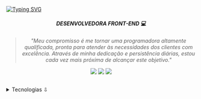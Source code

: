 [![Typing SVG](https://readme-typing-svg.demolab.com?font=Code&size=24&pause=1000&color=000000&background=F3EAE4&center=true&vCenter=true&width=1200&height=130&lines=Welcome!+%F0%9F%91%8B%F0%9F%8F%BC;My+name+is+Keyssi+Rafaeli;I'm+16+years+old;I'm+brazilian;Hello+World!+%E2%9D%A4%EF%B8%8F)](https://git.io/typing-svg)

<div align="center">
<h5><b>DESENVOLVEDORA FRONT-END 💻</b></h5
<br>

<blockquote>
    <p><i>
        "Meu compromisso é me tornar uma programadora altamente qualificada, pronta para atender às necessidades dos clientes com excelência. Através de minha dedicação e persistência diárias, estou cada vez mais próxima de alcançar este objetivo."
    </i></p>
</blockquote>

<div align="center"> 
<a href =#> <img src="https://img.shields.io/badge/-Behance-blue?style=for-the-badge&logo=behance&logoColor=white"></a>
<a href=#><img src="https://img.shields.io/badge/Gmail-D14836?style=for-the-badge&logo=gmail&logoColor=white"></a>
<a href=#><img src="https://img.shields.io/badge/-LinkedIn-%230077B5?style=for-the-badge&logo=linkedin&logoColor=white"></a> 
 </div> </div>

   ##

<details closed>
  
<summary> Tecnologias   ⇩</summary>

  ##

Ferramentas que uso atualmente:

<div style="display: inline_block">
  <img align="center" height="30" width="40" src="https://cdn.jsdelivr.net/gh/devicons/devicon/icons/html5/html5-original.svg">
  <img align="center" height="30" width="40" src="https://raw.githubusercontent.com/devicons/devicon/master/icons/css3/css3-original.svg">
  <img align="center" height="30" width="40" src="https://cdn.jsdelivr.net/gh/devicons/devicon/icons/bootstrap/bootstrap-original.svg">
  <img align="center" height="30" width="40" src="https://cdn.jsdelivr.net/gh/devicons/devicon/icons/javascript/javascript-original.svg">
</div> <br>

Ferramentas que pretendo dominar:

<div style="display: inline_block">
  <img align="center" height="30" width="40" src="https://cdn.jsdelivr.net/gh/devicons/devicon/icons/tailwindcss/tailwindcss-plain.svg">
  <img align="center" height="30" width="40" src="https://cdn.jsdelivr.net/gh/devicons/devicon/icons/angularjs/angularjs-original.svg">
  <img align="center" height="30" width="40" src="https://cdn.jsdelivr.net/gh/devicons/devicon/icons/react/react-original.svg">
   <img align="center" height="30" width="40" src="https://cdn.jsdelivr.net/gh/devicons/devicon/icons/vuejs/vuejs-original.svg">
  <img align="center" height="30" width="40" src="https://cdn.jsdelivr.net/gh/devicons/devicon/icons/gulp/gulp-plain.svg">
  <img align="center" height="30" width="40" src="https://cdn.jsdelivr.net/gh/devicons/devicon/icons/sass/sass-original.svg">
  <img align="center" height="30" width="40" src="https://cdn.jsdelivr.net/gh/devicons/devicon/icons/figma/figma-original.svg">
  <img align="center" height="30" width="40" src="https://cdn.jsdelivr.net/gh/devicons/devicon/icons/photoshop/photoshop-plain.svg">
</div>
<hr>

📌 Além de aprender essas tecnologias, estou me dedicando para aprimorar outros tipos de conhecimento. Acredito que ter boas soft skills me tornará uma profissional melhor, e me ajudara a ter uma melhor performance no ambiente profissional e pessoal.

</details>



